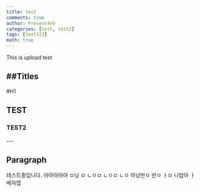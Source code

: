 ```yaml
---
title: test
comments: true
author: Present4n6
categories: [test, test2]
tags: [test123]
math: true
---
```


This is upload test

##Titles
---
#H1
<h2 data-toc-skip>TEST</h2>
<h3 data-toc-skip>TEST2</h3>
---


## Paragraph

테스트중입니다. 아아아아아
ㅁ닝
ㅁ
ㄴㅇㅁ
ㄴㅇㅁ
ㄴㅇ
마낭만ㅇ
만ㅇ
ㅏㅁ
나암아
ㅏ배자엡
